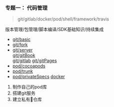 
### 专题一： 代码管理

> git/gitlab/docker/pod/shell/framework/travis

版本管理/包管理/脚本编译/SDK基础知识/持续集成

- [git/basic](../git/git_basic.md)  
- [git/fork](../git/git_fork.md)  
- [git/server](../git/git_server.md)  
  [git/gitBook](../git/gitbook.md)  
  [git/gitlab](../git/gitlab.md)
  [git/gitPages](../git/gitpages.md)
- [pod/cocoapods](../pod/cocoapods.md)
- [pod/trunk](../pod/cocoapods_trunk.md)
- [pod/privateSpecs](../pod/privateSpecs.md)
  [docker](../docker/docker.md)

1. 制作自己的pod库
2. 搭建git服务
2. 建立私有仓库
